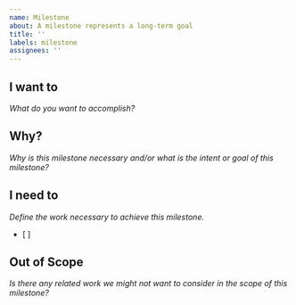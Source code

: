 ```yaml
---
name: Milestone
about: A milestone represents a long-term goal
title: ''
labels: milestone
assignees: ''
---
```


## I want to
*What do you want to accomplish?*

## Why? 
*Why is this milestone necessary and/or what is the intent or goal of this milestone?*

## I need to
*Define the work necessary to achieve this milestone.*
* [ ] 

## Out of Scope
*Is there any related work we might not want to consider in the scope of this milestone?*